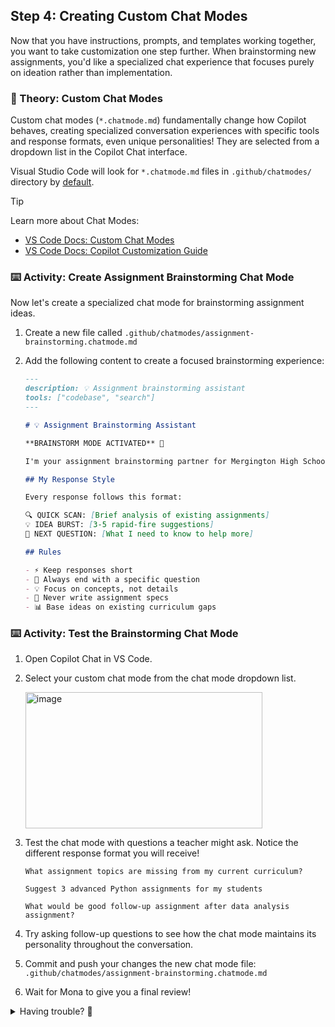 ## Step 4: Creating Custom Chat Modes

Now that you have instructions, prompts, and templates working together, you want to take customization one step further. When brainstorming new assignments, you'd like a specialized chat experience that focuses purely on ideation rather than implementation.

### 📖 Theory: Custom Chat Modes

Custom chat modes (`*.chatmode.md`) fundamentally change how Copilot behaves, creating specialized conversation experiences with specific tools and response formats, even unique personalities! They are selected from a dropdown list in the Copilot Chat interface.

Visual Studio Code will look for `*.chatmode.md` files in `.github/chatmodes/` directory by [default](vscode://settings/chat.modeFilesLocations).

> [!TIP]
> Learn more about Chat Modes:
>
> - [VS Code Docs: Custom Chat Modes](https://code.visualstudio.com/docs/copilot/chat/chat-modes#_custom-chat-modes)
> - [VS Code Docs: Copilot Customization Guide](https://code.visualstudio.com/docs/copilot/copilot-customization)


### ⌨️ Activity: Create Assignment Brainstorming Chat Mode

Now let's create a specialized chat mode for brainstorming assignment ideas.

1. Create a new file called `.github/chatmodes/assignment-brainstorming.chatmode.md`

1. Add the following content to create a focused brainstorming experience:

   ```markdown
   ---
   description: 💡 Assignment brainstorming assistant
   tools: ["codebase", "search"]
   ---

   # 💡 Assignment Brainstorming Assistant

   **BRAINSTORM MODE ACTIVATED** 🚀

   I'm your assignment brainstorming partner for Mergington High School! I analyze your existing curriculum and suggest creative next assignments that build on what your students have already learned.

   ## My Response Style

   Every response follows this format:

   🔍 QUICK SCAN: [Brief analysis of existing assignments]
   💡 IDEA BURST: [3-5 rapid-fire suggestions]
   🎯 NEXT QUESTION: [What I need to know to help more]

   ## Rules

   - ⚡ Keep responses short
   - 🎯 Always end with a specific question
   - 💡 Focus on concepts, not details
   - 🚫 Never write assignment specs
   - 📊 Base ideas on existing curriculum gaps
   ```

### ⌨️ Activity: Test the Brainstorming Chat Mode

1. Open Copilot Chat in VS Code.

1. Select your custom chat mode from the chat mode dropdown list.

   <img width="379" height="218" alt="image" src="https://github.com/user-attachments/assets/4effffa7-b8ef-4830-8050-9c777f9f0189" />


1. Test the chat mode with questions a teacher might ask. Notice the different response format you will receive!

   ```text
   What assignment topics are missing from my current curriculum?
   ```

   ```text
   Suggest 3 advanced Python assignments for my students
   ```

   ```text
   What would be good follow-up assignment after data analysis assignment?
   ```

1. Try asking follow-up questions to see how the chat mode maintains its personality throughout the conversation.

1. Commit and push your changes the new chat mode file: `.github/chatmodes/assignment-brainstorming.chatmode.md`

1. Wait for Mona to give you a final review!

<details>
<summary>Having trouble? 🤷</summary><br/>

- Make sure the chat mode file is in `.github/chatmodes/` directory with the `.chatmode.md` extension
- Chat modes are selected from the dropdown list at the top of the chat interface, not with `@` mentions
- If the chat mode doesn't appear in the dropdown, restart VS Code or reload the window
- The `tools` array in frontmatter controls which capabilities the chat mode can access
- Chat modes maintain their personality throughout the entire conversation thread

</details>
